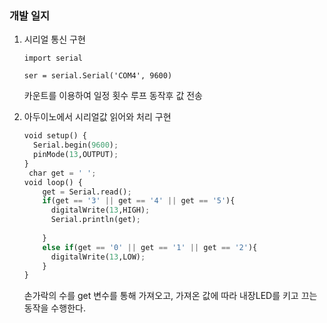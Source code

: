 ### 개발 일지

1. 시리얼 통신 구현

   ` import serial `

   `ser = serial.Serial('COM4', 9600)`

   카운트를 이용하여 일정 횟수 루프 동작후 값 전송

2. 아두이노에서 시리얼값 읽어와 처리 구현

   ```python
   void setup() {
     Serial.begin(9600);
     pinMode(13,OUTPUT);
   }
    char get = ' ';
   void loop() {
       get = Serial.read();      
       if(get == '3' || get == '4' || get == '5'){
         digitalWrite(13,HIGH); 
         Serial.println(get);
       
       }
       else if(get == '0' || get == '1' || get == '2'){
         digitalWrite(13,LOW);
       }
   }
   ```

   손가락의 수를 get 변수를 통해 가져오고, 가져온 값에 따라 내장LED를 키고 끄는 동작을 수행한다.




